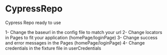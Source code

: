 # CypressRepo
Cypress Repo ready to use 

1- Change the baseurl in the config file to match your url
2- Change locators in Pages to fit your application (homePage/loginPage) 
3- Change success and error messages in the Pages (homePage/loginPage)
4- Change credentials in the fixture file in userCredentials 


